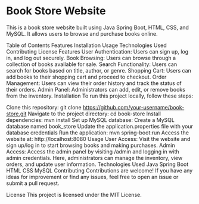 # Book Store Website
This is a book store website built using Java Spring Boot, HTML, CSS, and MySQL. It allows users to browse and purchase books online.

Table of Contents
Features
Installation
Usage
Technologies Used
Contributing
License
Features
User Authentication: Users can sign up, log in, and log out securely.
Book Browsing: Users can browse through a collection of books available for sale.
Search Functionality: Users can search for books based on title, author, or genre.
Shopping Cart: Users can add books to their shopping cart and proceed to checkout.
Order Management: Users can view their order history and track the status of their orders.
Admin Panel: Administrators can add, edit, or remove books from the inventory.
Installation
To run this project locally, follow these steps:

Clone this repository: git clone https://github.com/your-username/book-store.git
Navigate to the project directory: cd book-store
Install dependencies: mvn install
Set up MySQL database:
Create a MySQL database named book_store
Update the application.properties file with your database credentials
Run the application: mvn spring-boot:run
Access the website at: http://localhost:8080
Usage
User Access:
Visit the website and sign up/log in to start browsing books and making purchases.
Admin Access:
Access the admin panel by visiting /admin and logging in with admin credentials.
Here, administrators can manage the inventory, view orders, and update user information.
Technologies Used
Java Spring Boot
HTML
CSS
MySQL
Contributing
Contributions are welcome! If you have any ideas for improvement or find any issues, feel free to open an issue or submit a pull request.

License
This project is licensed under the MIT License.
